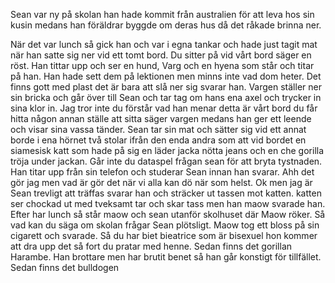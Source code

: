 Sean var ny på skolan han hade kommit från australien för att leva hos sin kusin medans han föräldrar byggde om deras hus då det råkade brinna ner. 

När det var lunch så gick han och var i egna tankar och hade just tagit mat när han satte sig ner vid ett tomt bord. 
Du sitter på vid vårt bord säger en röst. Han tittar upp och ser en hund, Varg och en hyena som står och titar på han. Han hade sett dem på lektionen men minns inte vad dom heter. 
Det finns gott med plast det är bara att slå ner sig svarar han. Vargen ställer ner sin bricka och går över till Sean och tar tag om hans ena axel och trycker in sina klor in. 
Jag tror inte du förstår vad han menar detta är vårt bord du får hitta någon annan ställe att sitta säger vargen medans han ger ett leende och visar sina vassa tänder. Sean tar sin mat och sätter sig vid ett annat borde i ena hörnet två stolar ifrån den enda andra som att vid bordet en siamesisk katt som hade på sig en läder jacka nötta jeans och en che gorilla tröja under jackan. Går inte du dataspel frågan sean för att bryta tystnaden. Han titar upp från sin telefon och studerar Sean innan han svarar. 
Ahh det gör jag men vad är gör det när vi alla kan dö när som helst.
Ok men jag är Sean trevligt att träffas svarar han och sträcker ut tassen mot katten.
katten ser chockad ut med tveksamt tar och skar tass men han maow svarade han.
Efter har lunch så står maow och sean utanför skolhuset där Maow röker. 
Så vad kan du säga om skolan frågar Sean plötsligt. 
Maow tog ett bloss på sin cigarett och svarade.
Så du har biet bieatrice som är bisexuel hon kommer att dra upp det så fort du pratar med henne. Sedan finns det gorillan Harambe. Han brottare men har brutit benet så han går konstigt för tillfället.
Sedan finns det bulldogen 
